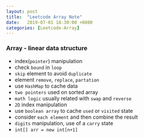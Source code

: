 ```yaml
---
layout: post
title:  "Leetcode Array Note"
date:   2019-07-01 18:30:00 +0800
categories: [Leetcode-Array]
---
```

### Array - linear data structure
- index(`pointer`) manipulation
- check `bound` in `loop`
- `skip` element to avoid `duplicate`
- element `remove`, `replace`, `partation`
- use `HashMap` to cache data
- `two pointers` used on sorted array
- `math logic` usually related with `swap` and `reverse`
- `2D` index manipulation
- use `boolean array` to cache `used` or `visited` state
- consider `each element` and then combine the result
- `digits` manipulation, use of a `carry` state
- `int[] arr = new int[n+1]`


